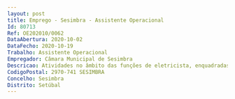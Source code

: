 ```yaml
--- 
layout: post
title: Emprego - Sesimbra - Assistente Operacional
Id: 80713
Ref: OE202010/0062
DataAbertura: 2020-10-02
DataFecho: 2020-10-19
Trabalho: Assistente Operacional
Empregador: Câmara Municipal de Sesimbra
Descricao: Atividades no âmbito das funções de eletricista, enquadradas no conteúdo funcional correspondente à carreira e categoria de Assistente Operacional, nos termos estabelecidos no anexo à LTFP, nomeadamente manutenção, reparação e conservação de instalações elétricas em BT e ITED, para o exercício de funções na Divisão de Logística e Gestão de Frota.
CodigoPostal: 2970-741 SESIMBRA
Concelho: Sesimbra
Distrito: Setúbal
--- 
```

